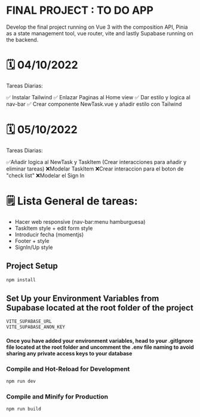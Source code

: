 # FINAL PROJECT : TO DO APP

Develop the final project running on Vue 3 with the composition API, Pinia as a state management tool, vue router, vite and lastly Supabase running on the backend.

# 🗓️ 04/10/2022

Tareas Diarias:

✅ Instalar Tailwind 
✅ Enlazar Paginas al Home view
✅ Dar estilo y logica al nav-bar
✅ Crear componente NewTask.vue y añadir estilo con Tailwind

# 🗓️ 05/10/2022

Tareas Diarias:

✅Añadir logica al NewTask y TaskItem (Crear interacciones para añadir y eliminar tareas)
❌Modelar TaskItem
❌Crear interaccion para el boton de "check list"
❌Modelar el Sign In 


# 🗒️ Lista General de tareas:

- Hacer web responsive (nav-bar:menu hamburguesa)
- TaskItem style + edit form style
- Introducir fecha (momentjs)
- Footer + style
- SignIn/Up style



## Project Setup

```sh
npm install
```

## Set Up your Environment Variables from Supabase located at the root folder of the project

```sh
VITE_SUPABASE_URL
VITE_SUPABASE_ANON_KEY 
```
#### Once you have added your environment variables, head to your .gitIgnore file located at the root folder and uncomment the .env file naming to avoid sharing any private access keys to your database

### Compile and Hot-Reload for Development

```sh
npm run dev
```

### Compile and Minify for Production

```sh
npm run build
```
